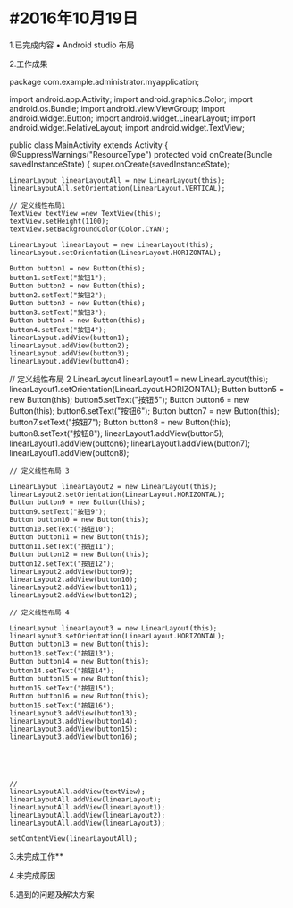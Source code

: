 #2016年10月19日
====================
 1.已完成内容
•	Android studio 布局
 	

2.工作成果


package com.example.administrator.myapplication;

import android.app.Activity;
import android.graphics.Color;
import android.os.Bundle;
import android.view.ViewGroup;
import android.widget.Button;
import android.widget.LinearLayout;
import android.widget.RelativeLayout;
import android.widget.TextView;

public  class MainActivity extends Activity {
@SuppressWarnings("ResourceType")
protected void onCreate(Bundle savedInstanceState) {
    super.onCreate(savedInstanceState);

    LinearLayout linearLayoutAll = new LinearLayout(this);
    linearLayoutAll.setOrientation(LinearLayout.VERTICAL);

    // 定义线性布局1
    TextView textView =new TextView(this);
    textView.setHeight(1100);
    textView.setBackgroundColor(Color.CYAN);

    LinearLayout linearLayout = new LinearLayout(this);
    linearLayout.setOrientation(LinearLayout.HORIZONTAL);

    Button button1 = new Button(this);
    button1.setText("按钮1");
    Button button2 = new Button(this);
    button2.setText("按钮2");
    Button button3 = new Button(this);
    button3.setText("按钮3");
    Button button4 = new Button(this);
    button4.setText("按钮4");
    linearLayout.addView(button1);
    linearLayout.addView(button2);
    linearLayout.addView(button3);
    linearLayout.addView(button4);
// 定义线性布局 2
    LinearLayout linearLayout1 = new LinearLayout(this);
    linearLayout1.setOrientation(LinearLayout.HORIZONTAL);
    Button button5 = new Button(this);
    button5.setText("按钮5");
    Button button6 = new Button(this);
    button6.setText("按钮6");
    Button button7 = new Button(this);
    button7.setText("按钮7");
    Button button8 = new Button(this);
    button8.setText("按钮8");
    linearLayout1.addView(button5);
    linearLayout1.addView(button6);
    linearLayout1.addView(button7);
    linearLayout1.addView(button8);

    // 定义线性布局 3

    LinearLayout linearLayout2 = new LinearLayout(this);
    linearLayout2.setOrientation(LinearLayout.HORIZONTAL);
    Button button9 = new Button(this);
    button9.setText("按钮9");
    Button button10 = new Button(this);
    button10.setText("按钮10");
    Button button11 = new Button(this);
    button11.setText("按钮11");
    Button button12 = new Button(this);
    button12.setText("按钮12");
    linearLayout2.addView(button9);
    linearLayout2.addView(button10);
    linearLayout2.addView(button11);
    linearLayout2.addView(button12);

    // 定义线性布局 4

    LinearLayout linearLayout3 = new LinearLayout(this);
    linearLayout3.setOrientation(LinearLayout.HORIZONTAL);
    Button button13 = new Button(this);
    button13.setText("按钮13");
    Button button14 = new Button(this);
    button14.setText("按钮14");
    Button button15 = new Button(this);
    button15.setText("按钮15");
    Button button16 = new Button(this);
    button16.setText("按钮16");
    linearLayout3.addView(button13);
    linearLayout3.addView(button14);
    linearLayout3.addView(button15);
    linearLayout3.addView(button16);





    //
    linearLayoutAll.addView(textView);
    linearLayoutAll.addView(linearLayout);
    linearLayoutAll.addView(linearLayout1);
    linearLayoutAll.addView(linearLayout2);
    linearLayoutAll.addView(linearLayout3);

    setContentView(linearLayoutAll);




3.未完成工作**
 


4.未完成原因
 

5.遇到的问题及解决方案
 


